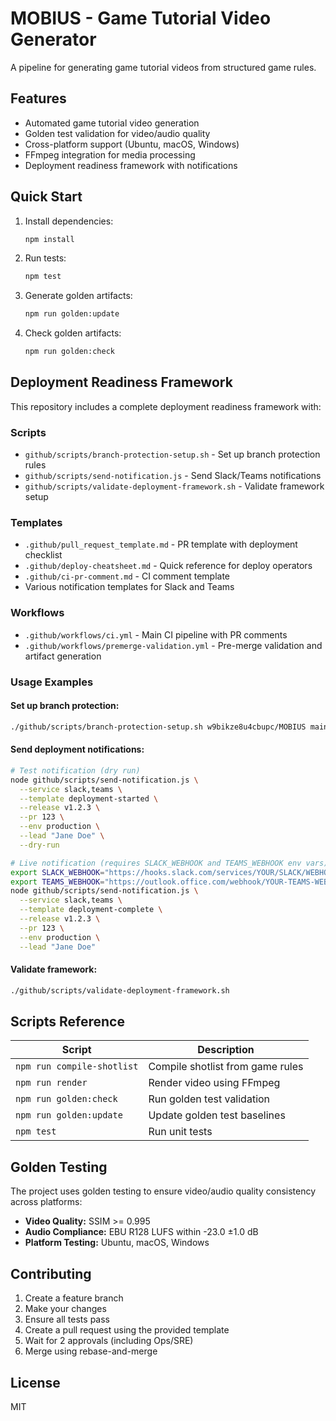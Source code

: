 # MOBIUS - Game Tutorial Video Generator

A pipeline for generating game tutorial videos from structured game rules.

## Features

- Automated game tutorial video generation
- Golden test validation for video/audio quality
- Cross-platform support (Ubuntu, macOS, Windows)
- FFmpeg integration for media processing
- Deployment readiness framework with notifications

## Quick Start

1. Install dependencies:
   ```bash
   npm install
   ```

2. Run tests:
   ```bash
   npm test
   ```

3. Generate golden artifacts:
   ```bash
   npm run golden:update
   ```

4. Check golden artifacts:
   ```bash
   npm run golden:check
   ```

## Deployment Readiness Framework

This repository includes a complete deployment readiness framework with:

### Scripts
- `github/scripts/branch-protection-setup.sh` - Set up branch protection rules
- `github/scripts/send-notification.js` - Send Slack/Teams notifications
- `github/scripts/validate-deployment-framework.sh` - Validate framework setup

### Templates
- `.github/pull_request_template.md` - PR template with deployment checklist
- `.github/deploy-cheatsheet.md` - Quick reference for deploy operators
- `.github/ci-pr-comment.md` - CI comment template
- Various notification templates for Slack and Teams

### Workflows
- `.github/workflows/ci.yml` - Main CI pipeline with PR comments
- `.github/workflows/premerge-validation.yml` - Pre-merge validation and artifact generation

### Usage Examples

#### Set up branch protection:
```bash
./github/scripts/branch-protection-setup.sh w9bikze8u4cbupc/MOBIUS main
```

#### Send deployment notifications:
```bash
# Test notification (dry run)
node github/scripts/send-notification.js \
  --service slack,teams \
  --template deployment-started \
  --release v1.2.3 \
  --pr 123 \
  --env production \
  --lead "Jane Doe" \
  --dry-run

# Live notification (requires SLACK_WEBHOOK and TEAMS_WEBHOOK env vars)
export SLACK_WEBHOOK="https://hooks.slack.com/services/YOUR/SLACK/WEBHOOK"
export TEAMS_WEBHOOK="https://outlook.office.com/webhook/YOUR-TEAMS-WEBHOOK"
node github/scripts/send-notification.js \
  --service slack,teams \
  --template deployment-complete \
  --release v1.2.3 \
  --pr 123 \
  --env production \
  --lead "Jane Doe"
```

#### Validate framework:
```bash
./github/scripts/validate-deployment-framework.sh
```

## Scripts Reference

| Script | Description |
|--------|-------------|
| `npm run compile-shotlist` | Compile shotlist from game rules |
| `npm run render` | Render video using FFmpeg |
| `npm run golden:check` | Run golden test validation |
| `npm run golden:update` | Update golden test baselines |
| `npm test` | Run unit tests |

## Golden Testing

The project uses golden testing to ensure video/audio quality consistency across platforms:

- **Video Quality:** SSIM >= 0.995
- **Audio Compliance:** EBU R128 LUFS within -23.0 ±1.0 dB
- **Platform Testing:** Ubuntu, macOS, Windows

## Contributing

1. Create a feature branch
2. Make your changes
3. Ensure all tests pass
4. Create a pull request using the provided template
5. Wait for 2 approvals (including Ops/SRE)
6. Merge using rebase-and-merge

## License

MIT
